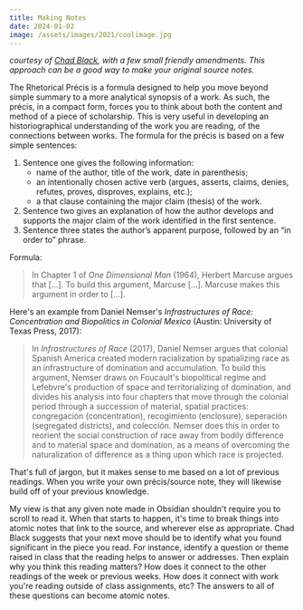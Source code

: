 ```yaml
---
title: Making Notes
date: 2024-01-02
image: /assets/images/2021/coolimage.jpg
---
```


_courtesy of [Chad Black](https://chadblack.net/2023SPORT/resources/how%20to%20write%20a%20precis%20and%20memo/), with a few small friendly amendments. This approach can be a good way to make your original source notes._

The Rhetorical Précis is a formula designed to help you move beyond simple summary to a more analytical synopsis of a work. As such, the précis, in a compact form, forces you to think about both the content and method of a piece of scholarship. This is very useful in developing an historiographical understanding of the work you are reading, of the connections between works. The formula for the précis is based on a few simple sentences:

1.  Sentence one gives the following information:
    -   name of the author, title of the work, date in parenthesis;
    -   an intentionally chosen active verb (argues, asserts, claims, denies, refutes, proves, disproves, explains, etc.);
    -   a that clause containing the major claim (thesis) of the work.
2.  Sentence two gives an explanation of how the author develops and supports the major claim of the work identified in the first sentence.
3.  Sentence three states the author’s apparent purpose, followed by an “in order to” phrase.

Formula:

> In Chapter 1 of _One Dimensional Man_ (1964), Herbert Marcuse argues that [...]. To build this argument, Marcuse [...]. Marcuse makes this argument in order to [...].

Here's an example from Daniel Nemser's _Infrastructures of Race: Concentration and Biopolitics in Colonial Mexico_ (Austin: University of Texas Press, 2017):

> In _Infrastructures of Race_ (2017), Daniel Nemser argues that colonial Spanish America created modern racialization by spatializing race as an infrastructure of domination and accumulation. To build this argument, Nemser draws on Foucault's biopolitical regime and Lefebvre's production of space and territorializing of domination, and divides his analysis into four chapters that move through the colonial period through a succession of material, spatial practices: congregación (concentration), recogimiento (enclosure), seperación (segregated districts), and colección. Nemser does this in order to reorient the social construction of race away from bodily difference and to material space and domination, as a means of overcoming the naturalization of difference as a thing upon which race is projected.

That's full of jargon, but it makes sense to me based on a lot of previous readings. When you write your own précis/source note, they will likewise build off of your previous knowledge.

My view is that any given note made in Obsidian shouldn't require you to scroll to read it. When that starts to happen, it's time to break things into atomic notes that link to the source, and wherever else as appropriate. Chad Black suggests that your next move should be to identify what you found significant in the piece you read. For instance, identify a question or theme raised in class that the reading helps to answer or addresses. Then explain why you think this reading matters? How does it connect to the other readings of the week or previous weeks. How does it connect with work you're reading outside of class assignments, etc? The answers to all of these questions can become atomic notes.